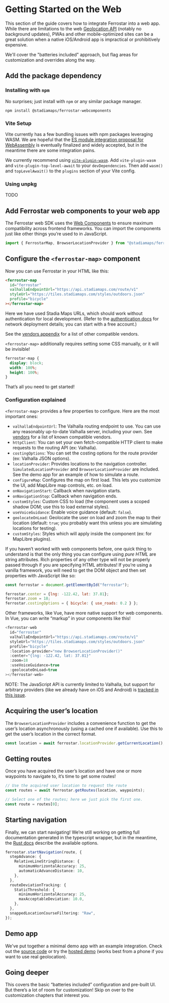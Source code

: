 # Getting Started on the Web

This section of the guide covers how to integrate Ferrostar into a web app.
While there are limitations to the web [Geolocation API](https://developer.mozilla.org/en-US/docs/Web/API/Geolocation_API)
(notably no background updates),
PWAs and other mobile-optimized sites
can be a great solution when a native iOS/Android app is impractical or prohibitively expensive.

We'll cover the "batteries included" approach, but flag areas for customization and overrides along the way.

## Add the package dependency

### Installing with `npm`

No surprises; just install with `npm` or any similar package manager.

```shell
npm install @stadiamaps/ferrostar-webcomponents
```

### Vite Setup

Vite currently has a few bundling issues with npm packages leveraging WASM.
We are hopeful that the [ES module integration proposal for WebAssembly](https://github.com/WebAssembly/esm-integration)
is eventually finalized and widely accepted,
but in the meantime there are some integration pains.

We currently recommend using [`vite-plugin-wasm`](https://github.com/Menci/vite-plugin-wasm?tab=readme-ov-file).
Add `vite-plugin-wasm` and `vite-plugin-top-level-await` to your `devDependencies`.
Then add `wasm()` and `topLevelAwait()` to the `plugins` section of your Vite config.

### Using unpkg

TODO

## Add Ferrostar web components to your web app

The Ferrostar web SDK uses the [Web Components](https://developer.mozilla.org/en-US/docs/Web/API/Web_components)
to ensure maximum compatibility across frontend frameworks.
You can import the components just like other things you’re used to in JavaScript.

```javascript
import { FerrostarMap, BrowserLocationProvider } from "@stadiamaps/ferrostar-components";
```

## Configure the `<ferrostar-map>` component

Now you can use Ferrostar in your HTML like this:

```html
<ferrostar-map
  id="ferrostar"
  valhallaEndpointUrl="https://api.stadiamaps.com/route/v1"
  styleUrl="https://tiles.stadiamaps.com/styles/outdoors.json"
  profile="bicycle"
></ferrostar-map>
```

Here we have used Stadia Maps URLs, which should work without authentication for local development.
(Refer to the [authentication docs](https://docs.stadiamaps.com/authentication/)
for network deployment details; you can start with a free account.)

See the [vendors appendix](./vendors.md) for a list of other compatible vendors.

`<ferrostar-map>`  additionally requires setting some CSS manually, or it will be invisible!

```css
ferrostar-map {
  display: block;
  width: 100%;
  height: 100%;
}
```

That’s all you need to get started!

### Configuration explained

`<ferrostar-map>` provides a few properties to configure.
Here are the most important ones:

- `valhallaEndpointUrl`: The Valhalla routing endpoint to use. You can use any reasonably up-to-date Valhalla server, including your own. See [vendors](./vendor.md#routing) for a list of known compatible vendors.
- `httpClient`: You can set your own fetch-compatible HTTP client to make requests to the routing API (ex: Valhalla).
- `costingOptions`: You can set the costing options for the route provider (ex: Valhalla JSON options).
- `locationProvider`: Provides locations to the navigation controller.
  `SimulatedLocationProvider` and `BrowserLocationProvider` are included.
  See the demo app for an example of how to simulate a route.
- `configureMap`: Configures the map on first load. This lets you customize the UI, add MapLibre map controls, etc. on load.
- `onNavigationStart`: Callback when navigation starts.
- `onNavigationStop`: Callback when navigation ends.
- `customStyles`: Custom CSS to load (the component uses a scoped shadow DOM; use this to load external styles).
- `useVoiceGuidance`: Enable voice guidance (default: `false`).
- `geolocateOnLoad`: Geolocate the user on load and zoom the map to their location (default: `true`; you probably want this unless you are simulating locations for testing).
- `customStyles`: Styles which will apply inside the component (ex: for MapLibre plugins).

If you haven’t worked with web components before,
one quick thing to understand is that the only thing you can configure
using *pure HTML* are string attributes.
Rich properties of any other type will not be properly passed through
if you are specifying HTML attributes!
If you’re using a vanilla framework, you will need to get the DOM object
and then set properties with JavaScript like so:

```javascript
const ferrostar = document.getElementById("ferrostar");

ferrostar.center = {lng: -122.42, lat: 37.81};
ferrostar.zoom = 18;
ferrostar.costingOptions = { bicycle: { use_roads: 0.2 } };
```

Other frameworks, like Vue, have more native support for web components.
In Vue, you can write “markup” in your components like this!

```javascript
<ferrostar-web
  id="ferrostar"
  valhallaEndpointUrl="https://api.stadiamaps.com/route/v1"
  styleUrl="https://tiles.stadiamaps.com/styles/outdoors.json"
  profile="bicycle"
  :location-provider="new BrowserLocationProvider()"
  :center="{lng: -122.42, lat: 37.81}"
  :zoom=18
  :useVoiceGuidance=true
  :geolocateOnLoad=true
></ferrostar-web>
```

NOTE: The JavaScript API is currently limited to Valhalla,
but support for arbitrary providers (like we already have on iOS and Android)
is [tracked in this issue](https://github.com/stadiamaps/ferrostar/issues/191).

## Acquiring the user’s location

The `BrowserLocationProvider` includes a convenience function
to get the user’s location asynchronously (using a cached one if available).
Use this to get the user’s location in the correct format.

```typescript
const location = await ferrostar.locationProvider.getCurrentLocation();
```

## Getting routes

Once you have acquired the user’s location and have one or more waypoints to navigate to,
it’s time to get some routes!

```typescript
// Use the acquired user location to request the route
const routes = await ferrostar.getRoutes(location, waypoints);

// Select one of the routes; here we just pick the first one.
const route = routes[0];
```

## Starting navigation

Finally, we can start navigating!
We’re still working on getting full documentation generated in the typescript wrapper,
but in the meantime, the [Rust docs](https://docs.rs/ferrostar/latest/ferrostar/navigation_controller/models/struct.NavigationControllerConfig.html)
describe the available options.

```typescript
ferrostar.startNavigation(route, {
  stepAdvance: {
    RelativeLineStringDistance: {
      minimumHorizontalAccuracy: 25,
      automaticAdvanceDistance: 10,
    },
  },
  routeDeviationTracking: {
    StaticThreshold: {
      minimumHorizontalAccuracy: 25,
      maxAcceptableDeviation: 10.0,
    },
  },
  snappedLocationCourseFiltering: "Raw",
});
```

## Demo app

We've put together a minimal demo app with an example integration.
Check out the [source code](https://github.com/stadiamaps/ferrostar/tree/main/web/index.html)
or try the [hosted demo](https://stadiamaps.github.io/ferrostar/web-demo)
(works best from a phone if you want to use real geolocation).

## Going deeper

This covers the basic “batteries included” configuration and pre-built UI.
But there’s a lot of room for customization!
Skip on over to the customization chapters that interest you.